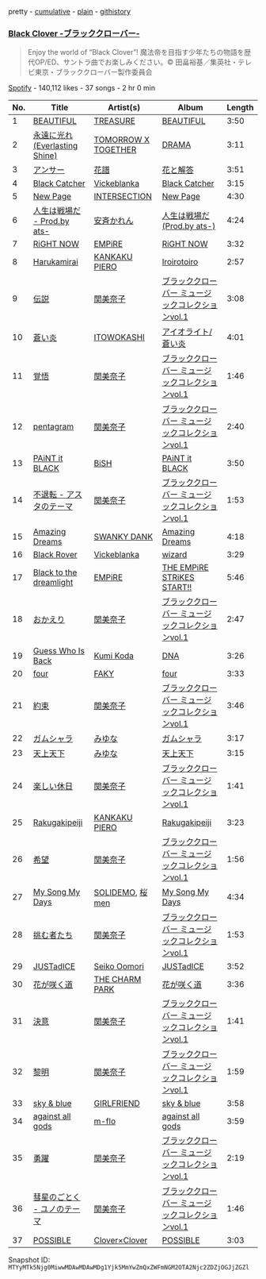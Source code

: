 pretty - [cumulative](/playlists/cumulative/37i9dQZF1DXcWN1IuaY8rd.md) - [plain](/playlists/plain/37i9dQZF1DXcWN1IuaY8rd) - [githistory](https://github.githistory.xyz/mackorone/spotify-playlist-archive/blob/main/playlists/plain/37i9dQZF1DXcWN1IuaY8rd)

### [Black Clover \-ブラッククローバー\-](https://open.spotify.com/playlist/37i9dQZF1DXcWN1IuaY8rd)

> Enjoy the world of “Black Clover”! 魔法帝を目指す少年たちの物語を歴代OP/ED、サントラ曲でお楽しみください。© 田畠裕基／集英社・テレビ東京・ブラッククローバー製作委員会

[Spotify](https://open.spotify.com/user/spotify) - 140,112 likes - 37 songs - 2 hr 0 min

| No. | Title | Artist(s) | Album | Length |
|---|---|---|---|---|
| 1 | [BEAUTIFUL](https://open.spotify.com/track/2qTBVFldq01eNa40hin4FV) | [TREASURE](https://open.spotify.com/artist/3KonOYiLsU53m4yT7gNotP) | [BEAUTIFUL](https://open.spotify.com/album/3Z5BxpuPKqQzLWuPl2OnMG) | 3:50 |
| 2 | [永遠に光れ \(Everlasting Shine\)](https://open.spotify.com/track/3zLCX1TGMpsA67cW2pq6ut) | [TOMORROW X TOGETHER](https://open.spotify.com/artist/0ghlgldX5Dd6720Q3qFyQB) | [DRAMA](https://open.spotify.com/album/74nwjBBoKHQOP6DDs71Zwf) | 3:11 |
| 3 | [アンサー](https://open.spotify.com/track/0ud4VAfTH1AOb904kWOTzJ) | [花譜](https://open.spotify.com/artist/2c32JruIkUyfdycHmhIph4) | [花と解答](https://open.spotify.com/album/1JavH0LMoyFjKlTUKl7mA7) | 3:51 |
| 4 | [Black Catcher](https://open.spotify.com/track/5RXmLhscstsdvWPN0XtUa0) | [Vickeblanka](https://open.spotify.com/artist/0PYPjvZaOa7bsCq26JOX8d) | [Black Catcher](https://open.spotify.com/album/55JDu3ogkzlmUKgJt3nSd3) | 3:15 |
| 5 | [New Page](https://open.spotify.com/track/2gApWgkuisXedOcS9Tligs) | [INTERSECTION](https://open.spotify.com/artist/5yzLjgtXt52UUcOO0y88ma) | [New Page](https://open.spotify.com/album/3IqJDQ3RL9oV6a91m9FCZE) | 4:30 |
| 6 | [人生は戦場だ \- Prod.by ats\-](https://open.spotify.com/track/3unpJWhOgxh0ayjWOTnydA) | [安斉かれん](https://open.spotify.com/artist/69hIxBVhw5zdCXv01W3Mbd) | [人生は戦場だ \(Prod.by ats\-\)](https://open.spotify.com/album/3fwXcwPrZVClE3lLXpUBcH) | 4:24 |
| 7 | [RiGHT NOW](https://open.spotify.com/track/1mK1HDtie9WU6DAw3VAC4r) | [EMPiRE](https://open.spotify.com/artist/1APhKAeROy02DedkHnbrXb) | [RiGHT NOW](https://open.spotify.com/album/3CDr5PP8emblEqbOdfcCtE) | 3:32 |
| 8 | [Harukamirai](https://open.spotify.com/track/2vDPSojrX4aL7aiCPD7kja) | [KANKAKU PIERO](https://open.spotify.com/artist/0y7gVi2MozEY4IyyDWKWqQ) | [Iroirotoiro](https://open.spotify.com/album/79V1HfDMIGhRzw4waum5cm) | 2:57 |
| 9 | [伝説](https://open.spotify.com/track/05cEv76lqXwcuXqRo7y7dY) | [関美奈子](https://open.spotify.com/artist/4hzUKfpdzsxgI6xUFe6cT9) | [ブラッククローバー ミュージックコレクションvol.1](https://open.spotify.com/album/4sVjv2SxDjhjN9G1TbgLP4) | 3:08 |
| 10 | [蒼い炎](https://open.spotify.com/track/0XTGeSFcD73mgRgl8VSL6S) | [ITOWOKASHI](https://open.spotify.com/artist/1xwuTSJVlnBEOecAEHGRfY) | [アイオライト/蒼い炎](https://open.spotify.com/album/45IYPFvMoKBAxbWvbCNVbX) | 4:01 |
| 11 | [覚悟](https://open.spotify.com/track/6rLRxO604qgyY4frl7Kvnv) | [関美奈子](https://open.spotify.com/artist/4hzUKfpdzsxgI6xUFe6cT9) | [ブラッククローバー ミュージックコレクションvol.1](https://open.spotify.com/album/4sVjv2SxDjhjN9G1TbgLP4) | 1:46 |
| 12 | [pentagram](https://open.spotify.com/track/3fWsGlc7KEwFA9lGMWePaN) | [関美奈子](https://open.spotify.com/artist/4hzUKfpdzsxgI6xUFe6cT9) | [ブラッククローバー ミュージックコレクションvol.1](https://open.spotify.com/album/4sVjv2SxDjhjN9G1TbgLP4) | 2:40 |
| 13 | [PAiNT it BLACK](https://open.spotify.com/track/4S3aU06ISAWFb0hIdZ4WL8) | [BiSH](https://open.spotify.com/artist/0ebinq3ZTOQAJNag4sBTJj) | [PAiNT it BLACK](https://open.spotify.com/album/397tzAaw1SrdHdfzwfFX8Q) | 3:50 |
| 14 | [不退転 \- アスタのテーマ](https://open.spotify.com/track/79KnY1LVBsQ5Z28btG5Beu) | [関美奈子](https://open.spotify.com/artist/4hzUKfpdzsxgI6xUFe6cT9) | [ブラッククローバー ミュージックコレクションvol.1](https://open.spotify.com/album/4sVjv2SxDjhjN9G1TbgLP4) | 1:53 |
| 15 | [Amazing Dreams](https://open.spotify.com/track/3XkODQB4J2EQIOVKIhXp56) | [SWANKY DANK](https://open.spotify.com/artist/4l96NtYOUSEKXTUxsyKxtt) | [Amazing Dreams](https://open.spotify.com/album/2RRu7VV3TPkZXUOg8sSs7i) | 4:18 |
| 16 | [Black Rover](https://open.spotify.com/track/0OGw7V8wAI6OsZIQ12JkTP) | [Vickeblanka](https://open.spotify.com/artist/0PYPjvZaOa7bsCq26JOX8d) | [wizard](https://open.spotify.com/album/5WiacWoGjt3yMoK8vtQ0tz) | 3:29 |
| 17 | [Black to the dreamlight](https://open.spotify.com/track/3lsNKlSXqfctHBNFGOLVTE) | [EMPiRE](https://open.spotify.com/artist/1APhKAeROy02DedkHnbrXb) | [THE EMPiRE STRiKES START!!](https://open.spotify.com/album/2qDXBi8VyuTID8Q8ALI0BK) | 5:46 |
| 18 | [おかえり](https://open.spotify.com/track/2wbsecy8tvh4TbRwsQALjI) | [関美奈子](https://open.spotify.com/artist/4hzUKfpdzsxgI6xUFe6cT9) | [ブラッククローバー ミュージックコレクションvol.1](https://open.spotify.com/album/4sVjv2SxDjhjN9G1TbgLP4) | 2:47 |
| 19 | [Guess Who Is Back](https://open.spotify.com/track/4lBliLm5ufCBNPlCzpvrQB) | [Kumi Koda](https://open.spotify.com/artist/2mGYHril2LuZodRtTX06BC) | [DNA](https://open.spotify.com/album/6clP6HKzALC37Aoas4zX8B) | 3:26 |
| 20 | [four](https://open.spotify.com/track/5q0JLhzbWHNOOAXeUCI3mG) | [FAKY](https://open.spotify.com/artist/5oLb41tSEDtY357HGJCIK9) | [four](https://open.spotify.com/album/46SKYBNEHeuSmQfNmURKSK) | 3:33 |
| 21 | [約束](https://open.spotify.com/track/0fXgGULOSfjwOElAA8ROMz) | [関美奈子](https://open.spotify.com/artist/4hzUKfpdzsxgI6xUFe6cT9) | [ブラッククローバー ミュージックコレクションvol.1](https://open.spotify.com/album/4sVjv2SxDjhjN9G1TbgLP4) | 3:46 |
| 22 | [ガムシャラ](https://open.spotify.com/track/3D9yweVjHsSyfINp2Kbyx8) | [みゆな](https://open.spotify.com/artist/2eg5oiMWKYEJ5vVwW1YFCC) | [ガムシャラ](https://open.spotify.com/album/5xSqBRiOF07Ho37CzrdxoS) | 3:17 |
| 23 | [天上天下](https://open.spotify.com/track/3Nv1oNLEfPpNJqyl6xc65Z) | [みゆな](https://open.spotify.com/artist/2eg5oiMWKYEJ5vVwW1YFCC) | [天上天下](https://open.spotify.com/album/0KeFh6Qld8f728inbckziR) | 3:15 |
| 24 | [楽しい休日](https://open.spotify.com/track/4uf7e9p1Hwu1OqWUNuR7sT) | [関美奈子](https://open.spotify.com/artist/4hzUKfpdzsxgI6xUFe6cT9) | [ブラッククローバー ミュージックコレクションvol.1](https://open.spotify.com/album/4sVjv2SxDjhjN9G1TbgLP4) | 1:41 |
| 25 | [Rakugakipeiji](https://open.spotify.com/track/0vIVLPuiWbtufH0lnkY1Zn) | [KANKAKU PIERO](https://open.spotify.com/artist/0y7gVi2MozEY4IyyDWKWqQ) | [Rakugakipeiji](https://open.spotify.com/album/4cbsfB7a5stVuI42pImJkS) | 3:23 |
| 26 | [希望](https://open.spotify.com/track/660SyF3p8GI0M6Jn4uGDJD) | [関美奈子](https://open.spotify.com/artist/4hzUKfpdzsxgI6xUFe6cT9) | [ブラッククローバー ミュージックコレクションvol.1](https://open.spotify.com/album/4sVjv2SxDjhjN9G1TbgLP4) | 1:56 |
| 27 | [My Song My Days](https://open.spotify.com/track/5N4ATZloYFOBdKLQ9v69CK) | [SOLIDEMO](https://open.spotify.com/artist/7ccOn9dXuj9TGDZJSLZYP2), [桜men](https://open.spotify.com/artist/09nL8Bc0RxxQ43ckGEqgqN) | [My Song My Days](https://open.spotify.com/album/0PtBxIsIQUduy2xZ3XJhag) | 4:34 |
| 28 | [挑む者たち](https://open.spotify.com/track/75cVPS8TCJcNqkNcnqVqzy) | [関美奈子](https://open.spotify.com/artist/4hzUKfpdzsxgI6xUFe6cT9) | [ブラッククローバー ミュージックコレクションvol.1](https://open.spotify.com/album/4sVjv2SxDjhjN9G1TbgLP4) | 1:53 |
| 29 | [JUSTadICE](https://open.spotify.com/track/6IVM1YYZq6K6NG6qqC26o4) | [Seiko Oomori](https://open.spotify.com/artist/24YRwiUM8Lj1bamuYNbeEr) | [JUSTadICE](https://open.spotify.com/album/5vtry7e8VNfajQeMQZt1tE) | 3:52 |
| 30 | [花が咲く道](https://open.spotify.com/track/1BxBJCHhyGYcPLZBAaC7YE) | [THE CHARM PARK](https://open.spotify.com/artist/2QKf9jr434G3Mo8Hr9npPb) | [花が咲く道](https://open.spotify.com/album/4lKBO464MmbFPazU6RNgV8) | 3:36 |
| 31 | [決意](https://open.spotify.com/track/19tiuT7LfjaB2s9Lo5oVP4) | [関美奈子](https://open.spotify.com/artist/4hzUKfpdzsxgI6xUFe6cT9) | [ブラッククローバー ミュージックコレクションvol.1](https://open.spotify.com/album/4sVjv2SxDjhjN9G1TbgLP4) | 1:41 |
| 32 | [黎明](https://open.spotify.com/track/5cYI9415dBr2nIuCmxId8g) | [関美奈子](https://open.spotify.com/artist/4hzUKfpdzsxgI6xUFe6cT9) | [ブラッククローバー ミュージックコレクションvol.1](https://open.spotify.com/album/4sVjv2SxDjhjN9G1TbgLP4) | 1:59 |
| 33 | [sky & blue](https://open.spotify.com/track/1AZKHiqBKfdBxVcWUnJJUj) | [GIRLFRIEND](https://open.spotify.com/artist/4jMAPB1oOdRVwqvGOnsNGn) | [sky & blue](https://open.spotify.com/album/5tNvYlCJYyNXXLKwlP7vpF) | 3:58 |
| 34 | [against all gods](https://open.spotify.com/track/2Y7RqQQ8SHHuyOuahPFmoT) | [m\-flo](https://open.spotify.com/artist/4UhiMIdxKqQxmzdE9nYe6O) | [against all gods](https://open.spotify.com/album/7JzuLlamf2TEHcAGtbIWa6) | 3:59 |
| 35 | [勇躍](https://open.spotify.com/track/5zl5DgayfsqXrmKQ3KMoNP) | [関美奈子](https://open.spotify.com/artist/4hzUKfpdzsxgI6xUFe6cT9) | [ブラッククローバー ミュージックコレクションvol.1](https://open.spotify.com/album/4sVjv2SxDjhjN9G1TbgLP4) | 2:19 |
| 36 | [彗星のごとく \- ユノのテーマ](https://open.spotify.com/track/41ZI62Vub0v58tEhFZ9Hcz) | [関美奈子](https://open.spotify.com/artist/4hzUKfpdzsxgI6xUFe6cT9) | [ブラッククローバー ミュージックコレクションvol.1](https://open.spotify.com/album/4sVjv2SxDjhjN9G1TbgLP4) | 1:46 |
| 37 | [POSSIBLE](https://open.spotify.com/track/7bBynD5zaziUBMKiXzSytI) | [Clover×Clover](https://open.spotify.com/artist/7LwbY0oHkFUCsKkBr18tox) | [POSSIBLE](https://open.spotify.com/album/4WWH23Q3b6hUaxcwxEcoWf) | 3:03 |

Snapshot ID: `MTYyMTk5Njg0MiwwMDAwMDAwMDg1Yjk5MmYwZmQxZWFmNGM2OTA2Njc2ZDZjOGJjZGZl`
